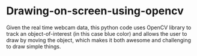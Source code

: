 # Drawing-on-screen-using-opencv
Given the real time webcam data, this python code uses OpenCV library to track an object-of-interest (in this case blue color) and allows the user to draw by moving the object, which makes it both awesome and challenging to draw simple things.
